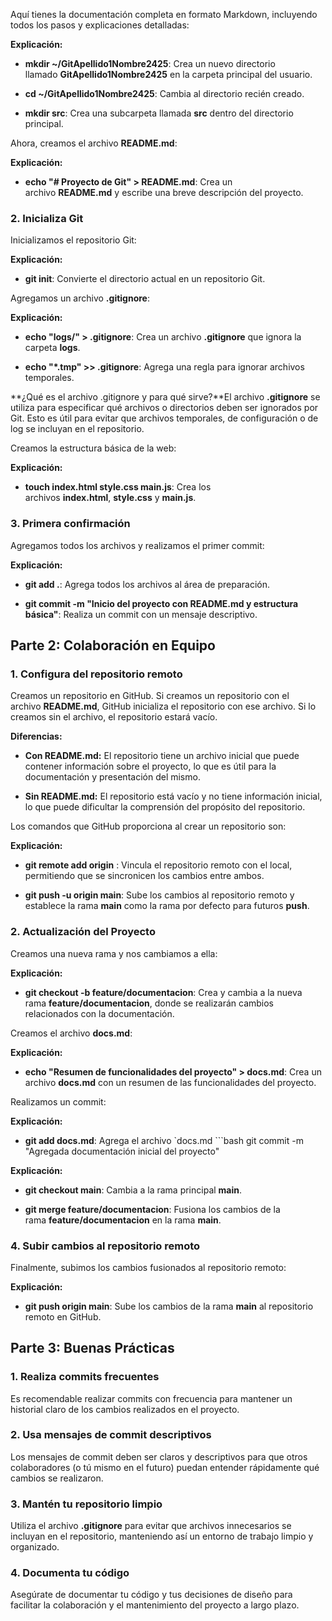Aquí tienes la documentación completa en formato Markdown, incluyendo todos los pasos y explicaciones detalladas:


**Explicación:**

*   **mkdir ~/GitApellido1Nombre2425**: Crea un nuevo directorio llamado **GitApellido1Nombre2425** en la carpeta principal del usuario.
    
*   **cd ~/GitApellido1Nombre2425**: Cambia al directorio recién creado.
    
*   **mkdir src**: Crea una subcarpeta llamada **src** dentro del directorio principal.
    

Ahora, creamos el archivo **README.md**:


**Explicación:**

*   **echo "# Proyecto de Git" > README.md**: Crea un archivo **README.md** y escribe una breve descripción del proyecto.
    

### 2\. Inicializa Git

Inicializamos el repositorio Git:


**Explicación:**

*   **git init**: Convierte el directorio actual en un repositorio Git.
    

Agregamos un archivo **.gitignore**:


**Explicación:**

*   **echo "logs/" > .gitignore**: Crea un archivo **.gitignore** que ignora la carpeta **logs**.
    
*   **echo "\*.tmp" >> .gitignore**: Agrega una regla para ignorar archivos temporales.
    

**¿Qué es el archivo .gitignore y para qué sirve?**El archivo **.gitignore** se utiliza para especificar qué archivos o directorios deben ser ignorados por Git. Esto es útil para evitar que archivos temporales, de configuración o de log se incluyan en el repositorio.

Creamos la estructura básica de la web:


**Explicación:**

*   **touch index.html style.css main.js**: Crea los archivos **index.html**, **style.css** y **main.js**.
    

### 3\. Primera confirmación

Agregamos todos los archivos y realizamos el primer commit:


**Explicación:**

*   **git add .**: Agrega todos los archivos al área de preparación.
    
*   **git commit -m "Inicio del proyecto con README.md y estructura básica"**: Realiza un commit con un mensaje descriptivo.
    

Parte 2: Colaboración en Equipo
-------------------------------

### 1\. Configura del repositorio remoto

Creamos un repositorio en GitHub. Si creamos un repositorio con el archivo **README.md**, GitHub inicializa el repositorio con ese archivo. Si lo creamos sin el archivo, el repositorio estará vacío.

**Diferencias:**

*   **Con README.md:** El repositorio tiene un archivo inicial que puede contener información sobre el proyecto, lo que es útil para la documentación y presentación del mismo.
    
*   **Sin README.md:** El repositorio está vacío y no tiene información inicial, lo que puede dificultar la comprensión del propósito del repositorio.
    

Los comandos que GitHub proporciona al crear un repositorio son:

**Explicación:**

*   **git remote add origin** : Vincula el repositorio remoto con el local, permitiendo que se sincronicen los cambios entre ambos.
    
*   **git push -u origin main**: Sube los cambios al repositorio remoto y establece la rama **main** como la rama por defecto para futuros **push**.
    

### 2\. Actualización del Proyecto

Creamos una nueva rama y nos cambiamos a ella:


**Explicación:**

*   **git checkout -b feature/documentacion**: Crea y cambia a la nueva rama **feature/documentacion**, donde se realizarán cambios relacionados con la documentación.
    

Creamos el archivo **docs.md**:


**Explicación:**

*   **echo "Resumen de funcionalidades del proyecto" > docs.md**: Crea un archivo **docs.md** con un resumen de las funcionalidades del proyecto.
    

Realizamos un commit:


**Explicación:**

*   **git add docs.md**: Agrega el archivo \`docs.md \`\`\`bash git commit -m "Agregada documentación inicial del proyecto"
    


**Explicación:**

*   **git checkout main**: Cambia a la rama principal **main**.
    
*   **git merge feature/documentacion**: Fusiona los cambios de la rama **feature/documentacion** en la rama **main**.
    

### 4\. Subir cambios al repositorio remoto

Finalmente, subimos los cambios fusionados al repositorio remoto:


**Explicación:**

*   **git push origin main**: Sube los cambios de la rama **main** al repositorio remoto en GitHub.
    

Parte 3: Buenas Prácticas
-------------------------

### 1\. Realiza commits frecuentes

Es recomendable realizar commits con frecuencia para mantener un historial claro de los cambios realizados en el proyecto.

### 2\. Usa mensajes de commit descriptivos

Los mensajes de commit deben ser claros y descriptivos para que otros colaboradores (o tú mismo en el futuro) puedan entender rápidamente qué cambios se realizaron.

### 3\. Mantén tu repositorio limpio

Utiliza el archivo **.gitignore** para evitar que archivos innecesarios se incluyan en el repositorio, manteniendo así un entorno de trabajo limpio y organizado.

### 4\. Documenta tu código

Asegúrate de documentar tu código y tus decisiones de diseño para facilitar la colaboración y el mantenimiento del proyecto a largo plazo.

